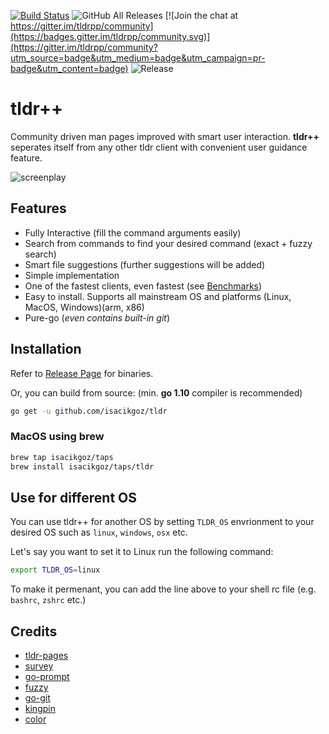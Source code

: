[![Build Status](https://travis-ci.com/isacikgoz/tldr.svg?branch=master)](https://travis-ci.com/isacikgoz/tldr) ![GitHub All Releases](https://img.shields.io/github/downloads/isacikgoz/tldr/total.svg) [![Join the chat at https://gitter.im/tldrpp/community](https://badges.gitter.im/tldrpp/community.svg)](https://gitter.im/tldrpp/community?utm_source=badge&utm_medium=badge&utm_campaign=pr-badge&utm_content=badge) ![Release](https://img.shields.io/github/release/isacikgoz/tldr.svg)

# tldr++
Community driven man pages improved with smart user interaction. **tldr++** seperates itself from any other tldr client with convenient user guidance feature.

![screenplay](img/screenplay.gif)

## Features
- Fully Interactive (fill the command arguments easily)
- Search from commands to find your desired command (exact + fuzzy search)
- Smart file suggestions (further suggestions will be added)
- Simple implementation
- One of the fastest clients, even fastest (see [Benchmarks](https://github.com/isacikgoz/tldr/wiki/Benchmarks))
- Easy to install. Supports all mainstream OS and platforms (Linux, MacOS, Windows)(arm, x86)
- Pure-go (*even contains built-in git*)

## Installation

Refer to [Release Page](https://github.com/isacikgoz/tldr/releases) for binaries.

Or, you can build from source: (min. **go 1.10** compiler is recommended)

```bash
go get -u github.com/isacikgoz/tldr
```

### MacOS using brew
```bash
brew tap isacikgoz/taps
brew install isacikgoz/taps/tldr
```

## Use for different OS
You can use tldr++ for another OS by setting `TLDR_OS` envrionment to your desired OS such as `linux`, `windows`, `osx` etc.

Let's say you want to set it to Linux run the following command:

```bash
export TLDR_OS=linux
```

To make it permenant, you can add the line above to your shell rc file (e.g. `bashrc`, `zshrc` etc.)

## Credits
- [tldr-pages](https://github.com/tldr-pages/tldr)
- [survey](https://github.com/AlecAivazis/survey)
- [go-prompt](https://github.com/c-bata/go-prompt)
- [fuzzy](https://github.com/sahilm/fuzzy)
- [go-git](https://github.com/src-d/go-git)
- [kingpin](https://github.com/alecthomas/kingpin)
- [color](https://github.com/fatih/color)
